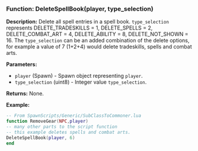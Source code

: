 ### Function: DeleteSpellBook(player, type_selection)

**Description:**
Delete all spell entries in a spell book.  `type_selection` represents DELETE_TRADESKILLS = 1, DELETE_SPELLS = 2, DELETE_COMBAT_ART = 4, DELETE_ABILITY = 8, DELETE_NOT_SHOWN = 16.  The `type_selection` can be an added combination of the delete options, for example a value of 7 (1+2+4) would delete tradeskills, spells and combat arts.

**Parameters:**
- `player` (Spawn) - Spawn object representing `player`.
- `type_selection` (uint8) - Integer value `type_selection`.

**Returns:** None.

**Example:**

```lua
-- From SpawnScripts/Generic/SubClassToCommoner.lua
function RemoveGear(NPC,player)
-- many other parts to the script function
-- this example deletes spells and combat arts.
DeleteSpellBook(player, 6)
end
```
